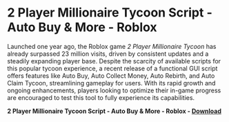 <h1>2 Player Millionaire Tycoon Script - Auto Buy & More - Roblox</h1>

Launched one year ago, the Roblox game *2 Player Millionaire Tycoon* has already surpassed 23 million visits, driven by consistent updates and a steadily expanding player base. Despite the scarcity of available scripts for this popular tycoon experience, a recent release of a functional GUI script offers features like Auto Buy, Auto Collect Money, Auto Rebirth, and Auto Claim Tycoon, streamlining gameplay for users. With its rapid growth and ongoing enhancements, players looking to optimize their in-game progress are encouraged to test this tool to fully experience its capabilities.

**2 Player Millionaire Tycoon Script - Auto Buy &amp; More - Roblox - [Download](https://www.dlgram.com/public/files/api.php?shortened=J8kDRT)**


